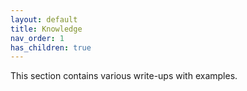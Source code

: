 ```yaml
---
layout: default
title: Knowledge
nav_order: 1
has_children: true
---
```


This section contains various write-ups with examples.